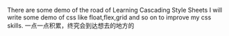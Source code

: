There are some demo of the road of Learning Cascading Style Sheets
I will write some demo of css like float,flex,grid and so on to improve my css skills.
一点一点积累，终究会到达想去的地方的